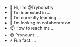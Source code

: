 - 👋 Hi, I’m @Trybonatry
- 👀 I’m interested in ...
- 🌱 I’m currently learning ...
- 💞️ I’m looking to collaborate on ...
- 📫 How to reach me ...
- 😄 Pronouns: ...
- ⚡ Fun fact: ...

<!---
Trybonatry/Trybonatry is a ✨ special ✨ repository because its `README.md` (this file) appears on your GitHub profile.
You can click the Preview link to take a look at your changes.
--->
